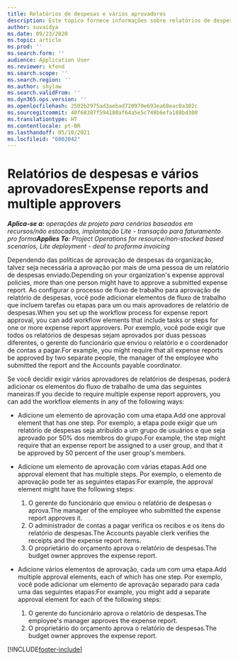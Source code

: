 ```yaml
---
title: Relatórios de despesas e vários aprovadores
description: Este tópico fornece informações sobre relatórios de despesas que requerem aprovação de mais de uma pessoa.
author: suvaidya
ms.date: 09/23/2020
ms.topic: article
ms.prod: ''
ms.search.form: ''
audience: Application User
ms.reviewer: kfend
ms.search.scope: ''
ms.search.region: ''
ms.author: shylaw
ms.search.validFrom: ''
ms.dyn365.ops.version: ''
ms.openlocfilehash: 2502b2975ad3aebad720970e693ea68eac0a302c
ms.sourcegitcommit: 40f68387f594180af64a5e5c748b6efa188bd300
ms.translationtype: HT
ms.contentlocale: pt-BR
ms.lasthandoff: 05/10/2021
ms.locfileid: "6002042"
---
```

# <a name="expense-reports-and-multiple-approvers"></a><span data-ttu-id="d03a6-103">Relatórios de despesas e vários aprovadores</span><span class="sxs-lookup"><span data-stu-id="d03a6-103">Expense reports and multiple approvers</span></span>

<span data-ttu-id="d03a6-104">_**Aplica-se a:** operações de projeto para cenários baseados em recursos/não estocados, implantação Lite - transação para faturamento pro forma_</span><span class="sxs-lookup"><span data-stu-id="d03a6-104">_**Applies To:** Project Operations for resource/non-stocked based scenarios, Lite deployment - deal to proforma invoicing_</span></span>

<span data-ttu-id="d03a6-105">Dependendo das políticas de aprovação de despesas da organização, talvez seja necessária a aprovação por mais de uma pessoa de um relatório de despesas enviado.</span><span class="sxs-lookup"><span data-stu-id="d03a6-105">Depending on your organization's expense approval policies, more than one person might have to approve a submitted expense report.</span></span> <span data-ttu-id="d03a6-106">Ao configurar o processo de fluxo de trabalho para aprovação de relatório de despesas, você pode adicionar elementos de fluxo de trabalho que incluem tarefas ou etapas para um ou mais aprovadores de relatório de despesas.</span><span class="sxs-lookup"><span data-stu-id="d03a6-106">When you set up the workflow process for expense report approval, you can add workflow elements that include tasks or steps for one or more expense report approvers.</span></span> <span data-ttu-id="d03a6-107">Por exemplo, você pode exigir que todos os relatórios de despesas sejam aprovados por duas pessoas diferentes, o gerente do funcionário que enviou o relatório e o coordenador de contas a pagar.</span><span class="sxs-lookup"><span data-stu-id="d03a6-107">For example, you might require that all expense reports be approved by two separate people, the manager of the employee who submitted the report and the Accounts payable coordinator.</span></span>

<span data-ttu-id="d03a6-108">Se você decidir exigir vários aprovadores de relatórios de despesas, poderá adicionar os elementos do fluxo de trabalho de uma das seguintes maneiras:</span><span class="sxs-lookup"><span data-stu-id="d03a6-108">If you decide to require multiple expense report approvers, you can add the workflow elements in any of the following ways:</span></span>

- <span data-ttu-id="d03a6-109">Adicione um elemento de aprovação com uma etapa.</span><span class="sxs-lookup"><span data-stu-id="d03a6-109">Add one approval element that has one step.</span></span> <span data-ttu-id="d03a6-110">Por exemplo, a etapa pode exigir que um relatório de despesas seja atribuído a um grupo de usuários e que seja aprovado por 50% dos membros do grupo.</span><span class="sxs-lookup"><span data-stu-id="d03a6-110">For example, the step might require that an expense report be assigned to a user group, and that it be approved by 50 percent of the user group's members.</span></span>
- <span data-ttu-id="d03a6-111">Adicione um elemento de aprovação com várias etapas.</span><span class="sxs-lookup"><span data-stu-id="d03a6-111">Add one approval element that has multiple steps.</span></span> <span data-ttu-id="d03a6-112">Por exemplo, o elemento de aprovação pode ter as seguintes etapas:</span><span class="sxs-lookup"><span data-stu-id="d03a6-112">For example, the approval element might have the following steps:</span></span>

    1. <span data-ttu-id="d03a6-113">O gerente do funcionário que enviou o relatório de despesas o aprova.</span><span class="sxs-lookup"><span data-stu-id="d03a6-113">The manager of the employee who submitted the expense report approves it.</span></span>
    2. <span data-ttu-id="d03a6-114">O administrador de contas a pagar verifica os recibos e os itens do relatório de despesas.</span><span class="sxs-lookup"><span data-stu-id="d03a6-114">The Accounts payable clerk verifies the receipts and the expense report items.</span></span>
    3. <span data-ttu-id="d03a6-115">O proprietário do orçamento aprova o relatório de despesas.</span><span class="sxs-lookup"><span data-stu-id="d03a6-115">The budget owner approves the expense report.</span></span>

- <span data-ttu-id="d03a6-116">Adicione vários elementos de aprovação, cada um com uma etapa.</span><span class="sxs-lookup"><span data-stu-id="d03a6-116">Add multiple approval elements, each of which has one step.</span></span> <span data-ttu-id="d03a6-117">Por exemplo, você pode adicionar um elemento de aprovação separado para cada uma das seguintes etapas:</span><span class="sxs-lookup"><span data-stu-id="d03a6-117">For example, you might add a separate approval element for each of the following steps:</span></span>

    1. <span data-ttu-id="d03a6-118">O gerente do funcionário aprova o relatório de despesas.</span><span class="sxs-lookup"><span data-stu-id="d03a6-118">The employee's manager approves the expense report.</span></span>
    2. <span data-ttu-id="d03a6-119">O proprietário do orçamento aprova o relatório de despesas.</span><span class="sxs-lookup"><span data-stu-id="d03a6-119">The budget owner approves the expense report.</span></span>


[!INCLUDE[footer-include](../includes/footer-banner.md)]